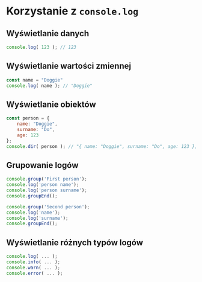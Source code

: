 # Korzystanie z `console.log`

## Wyświetlanie danych

```js
console.log( 123 ); // 123
```

## Wyświetlanie wartości zmiennej

```js
const name = "Doggie"
console.log( name ); // "Doggie"
```

## Wyświetlanie obiektów

```js
const person = {
    name: "Doggie",
    surname: "Do",
    age: 123
};
console.dir( person ); // "{ name: "Doggie", surname: "Do", age: 123 };"
```

## Grupowanie logów

```js
console.group('First person');
console.log('person name');
console.log('person surname');
console.groupEnd();

console.group('Second person');
console.log('name');
console.log('surname');
console.groupEnd();
```

## Wyświetlanie różnych typów logów

```js
console.log( ... );
console.info( ... );
console.warn( ... );
console.error( ... );
```
